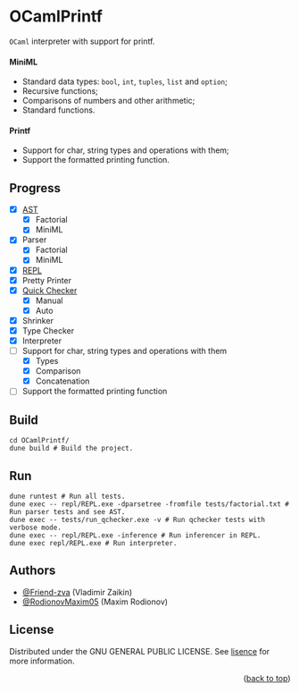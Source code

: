 <a name="readme-top"></a>

# OCamlPrintf

`OCaml` interpreter with support for printf.

#### MiniML

- Standard data types: `bool`, `int`, `tuples`, `list` and `option`;
- Recursive functions;
- Comparisons of numbers and other arithmetic;
- Standard functions.

#### Printf

- Support for char, string types and operations with them;
- Support the formatted printing function.

## Progress

- [x] [AST](https://en.wikipedia.org/wiki/Abstract_syntax_tree)
  - [x] Factorial
  - [x] MiniML
- [x] Parser
  - [x] Factorial
  - [x] MiniML
- [x] [REPL](https://en.wikipedia.org/wiki/Read–eval–print_loop)
- [x] Pretty Printer
- [x] [Quick Checker](https://en.wikipedia.org/wiki/QuickCheck)
  - [x] Manual
  - [x] Auto
- [x] Shrinker
- [x] Type Checker
- [x] Interpreter
- [ ] Support for char, string types and operations with them
  - [x] Types
  - [x] Comparison
  - [x] Concatenation
- [ ] Support the formatted printing function

## Build

```shell
cd OCamlPrintf/
dune build # Build the project.
```

## Run

```shell
dune runtest # Run all tests.
dune exec -- repl/REPL.exe -dparsetree -fromfile tests/factorial.txt # Run parser tests and see AST.
dune exec -- tests/run_qchecker.exe -v # Run qchecker tests with verbose mode.
dune exec -- repl/REPL.exe -inference # Run inferencer in REPL.
dune exec repl/REPL.exe # Run interpreter.
```

## Authors

- [@Friend-zva](https://github.com/Friend-zva) (Vladimir Zaikin)
- [@RodionovMaxim05](https://github.com/RodionovMaxim05) (Maxim Rodionov)

## License

Distributed under the GNU GENERAL PUBLIC LICENSE. See [lisence](COPYING) for more information.

<p align="right">(<a href="#readme-top">back to top</a>)</p>
